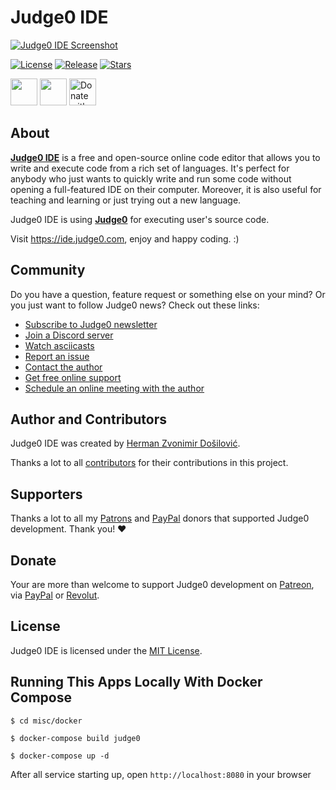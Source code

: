 # Judge0 IDE
[![Judge0 IDE Screenshot](https://github.com/judge0/ide/blob/master/.github/screenshot.png?raw=true)](https://ide.judge0.com/?7U55)

[![License](https://img.shields.io/github/license/judge0/ide?color=2185d0&style=flat-square)](https://github.com/judge0/ide/blob/master/LICENSE)
[![Release](https://img.shields.io/github/v/release/judge0/ide?color=2185d0&style=flat-square)](https://github.com/judge0/ide/releases)
[![Stars](https://img.shields.io/github/stars/judge0/ide?color=2185d0&style=flat-square)](https://github.com/judge0/ide/stargazers)

<a href="https://www.producthunt.com/posts/judge0-ide" target="_blank"><img src="https://api.producthunt.com/widgets/embed-image/v1/featured.svg?post_id=179885&theme=light" alt="" height="43px" /></a>
<a href="https://patreon.com/hermanzdosilovic" target="_blank"><img src="https://c5.patreon.com/external/logo/become_a_patron_button@2x.png" alt="" height="43px" /></a>
<a href="https://paypal.me/hermanzdosilovic" target="_blank"><img src="https://www.paypalobjects.com/en_US/i/btn/btn_donateCC_LG.gif" alt="Donate with PayPal" height="43px" /></a>

## About
[**Judge0 IDE**](https://ide.judge0.com) is a free and open-source online code editor that allows you to write and execute code from a rich set of languages. It's perfect for anybody who just wants to quickly write and run some code without opening a full-featured IDE on their computer. Moreover, it is also useful for teaching and learning or just trying out a new language.

Judge0 IDE is using [**Judge0**](https://api.judge0.com) for executing user's source code.

Visit https://ide.judge0.com, enjoy and happy coding. :)

## Community
Do you have a question, feature request or something else on your mind?
Or you just want to follow Judge0 news?
Check out these links:

* [Subscribe to Judge0 newsletter](https://subscribe.judge0.com)
* [Join a Discord server](https://discord.gg/6dvxeA8)
* [Watch asciicasts](https://asciinema.org/~hermanzdosilovic)
* [Report an issue](https://github.com/judge0/api/issues/new)
* [Contact the author](https://github.com/hermanzdosilovic)
* [Get free online support](https://judge0.appointlet.com)
* [Schedule an online meeting with the author](https://judge0.appointlet.com)

## Author and Contributors
Judge0 IDE was created by [Herman Zvonimir Došilović](https://github.com/hermanzdosilovic).

Thanks a lot to all [contributors](https://github.com/judge0/ide/graphs/contributors) for their contributions in this project.

## Supporters
Thanks a lot to all my [Patrons](https://www.patreon.com/hermanzdosilovic) and [PayPal](https://paypal.me/hermanzdosilovic) donors that supported Judge0 development. Thank you! ♥

## Donate
Your are more than welcome to support Judge0 development on [Patreon](https://www.patreon.com/hermanzdosilovic), via [PayPal](https://paypal.me/hermanzdosilovic) or [Revolut](https://pay.revolut.com/profile/hermancy5).

## License
Judge0 IDE is licensed under the [MIT License](https://github.com/judge0/ide/blob/master/LICENSE).

## Running This Apps Locally With Docker Compose
```
$ cd misc/docker

$ docker-compose build judge0

$ docker-compose up -d
```
After all service starting up, open ```http://localhost:8080``` in your browser
